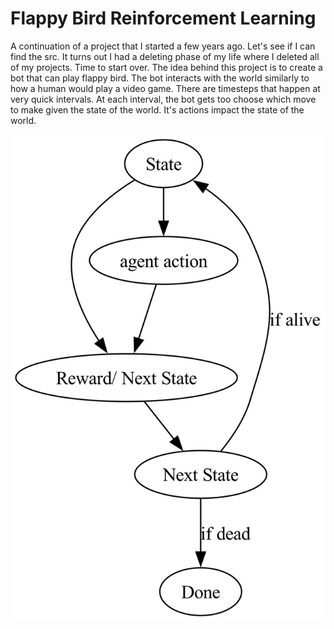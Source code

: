 # Flappy Bird Reinforcement Learning
A continuation of a project that I started a few years ago. Let's see if I can find the src. It turns out I had a deleting phase of my life where I deleted all of my projects. Time to start over. The idea behind this project is to create a bot that can play flappy bird. The bot interacts with the world similarly to how a human would play a video game. There are timesteps that happen at very quick intervals. At each interval, the bot gets too choose which move to make given the state of the world. It's actions impact the state of the world. 

![Image](images/flowchart.cairo.png)
